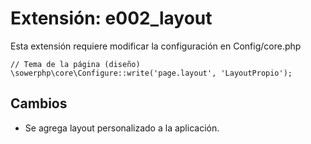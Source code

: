 Extensión: e002_layout
==========================

Esta extensión requiere modificar la configuración en Config/core.php

    // Tema de la página (diseño)
    \sowerphp\core\Configure::write('page.layout', 'LayoutPropio');

Cambios
-------

- Se agrega layout personalizado a la aplicación.
